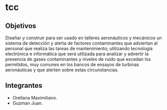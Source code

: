 # tcc

## Objetivos
Diseñar y construir para ser usado en talleres aeronáuticos y mecánicos un sistema de detección y alerta de factores contaminantes que adviertan al personal que realiza las tareas de mantenimiento; utilizando tecnología electrónica e informática que será utilizada para analizar y advertir la presencia de gases contaminantes y niveles de ruido que excedan los permitidos, muy comunes en los bancos de ensayos de turbinas aeronáuticas y que alerten sobre estas circunstancias.

## Integrantes
- Orellana Maximiliano.
- Guzman Juan.